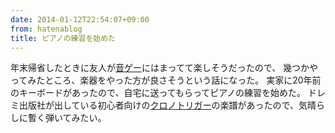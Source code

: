 ```yaml
---
date: 2014-01-12T22:54:07+09:00
from: hatenablog
title: ピアノの練習を始めた
---
```


<p>年末帰省したときに友人が<a class="keyword" href="http://d.hatena.ne.jp/keyword/%B2%BB%A5%B2%A1%BC">音ゲー</a>にはまってて楽しそうだったので、
幾つかやってみたところ、楽器をやった方が良さそうという話になった。
実家に20年前のキーボードがあったので、自宅に送ってもらってピアノの練習を始めた。
ドレミ出版社が出している初心者向けの<a class="keyword" href="http://d.hatena.ne.jp/keyword/%A5%AF%A5%ED%A5%CE%A5%C8%A5%EA%A5%AC%A1%BC">クロノトリガー</a>の楽譜があったので、気晴らしに暫く弾いてみたい。</p>

